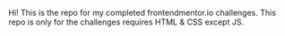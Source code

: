 
Hi! This is the repo for my completed frontendmentor.io challenges. This repo is only for the challenges requires HTML & CSS except JS.

